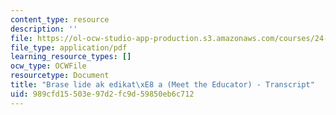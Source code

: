 ```yaml
---
content_type: resource
description: ''
file: https://ol-ocw-studio-app-production.s3.amazonaws.com/courses/24-908-creole-language-and-caribbean-identities-spring-2017/989cfd15503e97d2fc9d59850eb6c712_MIT24_908S17_Meet_the_Educator_Creole_300k.pdf
file_type: application/pdf
learning_resource_types: []
ocw_type: OCWFile
resourcetype: Document
title: "Brase lide ak edikat\xE8 a (Meet the Educator) - Transcript"
uid: 989cfd15-503e-97d2-fc9d-59850eb6c712
---
```

